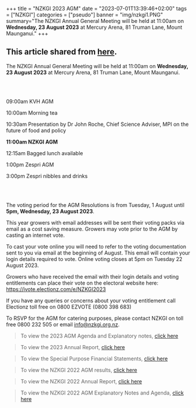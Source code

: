 +++
title = "NZKGI 2023 AGM"
date = "2023-07-01T13:39:46+02:00"
tags = ["NZKGI"]
categories = ["pseudo"]
banner = "img/nzkgi1.PNG"
summary="The NZKGI Annual General Meeting will be held at 11:00am on <b>Wednesday, 23 August 2023</b> at Mercury Arena, 81 Truman Lane, Mount Maunganui."
+++

## This article shared from [here](https://www.nzkgi.org.nz/agm-2023/#article).

The NZKGI Annual General Meeting will be held at 11:00am on <b>Wednesday, 23 August 2023</b> at Mercury Arena, 81 Truman Lane, Mount Maunganui.

<br>
</br>

09:00am	KVH AGM

10:00am	Morning tea

10:30am	Presentation by Dr John Roche, Chief Science Adviser, MPI on the future of food and policy

<b>11:00am	NZKGI AGM</b>

12:15am	Bagged lunch available

1:00pm	Zespri AGM

3:00pm	Zespri nibbles and drinks

<br>
</br>

The voting period for the AGM Resolutions is from Tuesday, 1 August until <b>5pm, Wednesday, 23 August 2023</b>.

This year growers with email addresses will be sent their voting packs via email as a cost saving measure. Growers may vote prior to the AGM by casting an internet vote.

To cast your vote online you will need to refer to the voting documentation sent to you via email at the beginning of August. This email will contain your login details required to vote. Online voting closes at 5pm on Tuesday 22 August 2023. 

Growers who have received the email with their login details and voting entitlements can place their vote on the electoral website here: https://ivote.electionz.com/e/NZKGI2023

If you have any queries or concerns about your voting entitlement call Electionz toll free on 0800 EZVOTE (0800 398 683)

To RSVP for the AGM for catering purposes, please contact NZKGI on toll free 0800 232 505 or email info@nzkgi.org.nz.

>To view the 2023 AGM Agenda and Explanatory notes, [click here](https://www.nzkgi.org.nz/wp-content/uploads/2023/07/NZKGI-2023-AGM-Agenda-and-Explanatory-Notes-v4.pdf)

>To view the 2023 Annual Report, [click here](https://www.nzkgi.org.nz/wp-content/uploads/2023/07/NZKGI_Annual-Report_2023_DIGITAL.pdf)

>To view the Special Purpose Financial Statements, [click here](https://www.nzkgi.org.nz/wp-content/uploads/2023/07/2022-Special-Purpose-Financial-Statements-NZKGI-Signed-1.pdf)

>To view the NZKGI 2022 AGM results, [click here](https://www.nzkgi.org.nz/wp-content/uploads/2022/08/NZKGI-Final-Results-2022-AGM_Final.pdf)

>To view the NZKGI 2022 Annual Report, [click here](https://www.nzkgi.org.nz/wp-content/uploads/2022/07/VIL22556-PO-0657-NZKGI-AR2022_FA-web.pdf)

>To view the NZKGI 2022 AGM Explanatory Notes and Agenda, [click here](https://www.nzkgi.org.nz/wp-content/uploads/2022/07/NZKGI-2022-AGM-Agenda-and-Explanatory-Notes-v4.pdf)






   

